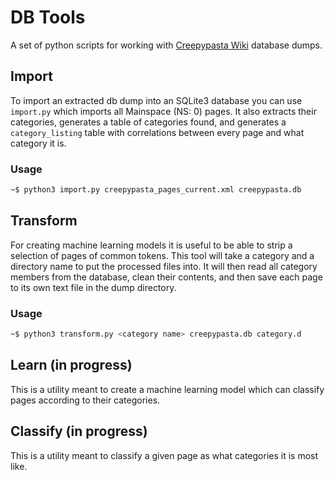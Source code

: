 # DB Tools
A set of python scripts for working with [Creepypasta Wiki](https://creepypasta.fandom.com) database dumps.

## Import
To import an extracted db dump into an SQLite3 database you can use `import.py` which imports all Mainspace (NS: 0) pages. It also extracts their categories, generates a table of categories found, and generates a `category_listing` table with correlations between every page and what category it is.

### Usage
```bash
~$ python3 import.py creepypasta_pages_current.xml creepypasta.db
```

## Transform
For creating machine learning models it is useful to be able to strip a selection of pages of common tokens. This tool will take a category and a directory name to put the processed files into. It will then read all category members from the database, clean their contents, and then save each page to its own text file in the dump directory.

### Usage
```bash
~$ python3 transform.py <category name> creepypasta.db category.d
```

## Learn (in progress)
This is a utility meant to create a machine learning model which can classify pages according to their categories.

## Classify (in progress)
This is a utility meant to classify a given page as what categories it is most like.
